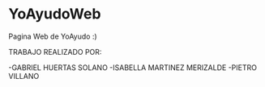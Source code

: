 # YoAyudoWeb

Pagina Web de YoAyudo :)

TRABAJO REALIZADO POR:

-GABRIEL HUERTAS SOLANO
-ISABELLA MARTINEZ MERIZALDE
-PIETRO VILLANO

